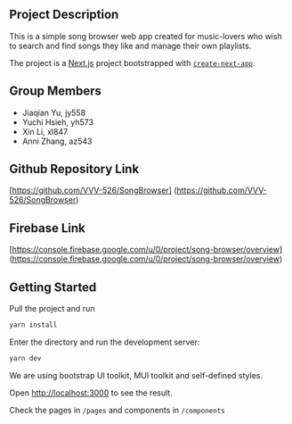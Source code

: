 ## Project Description
This is a simple song browser web app created for music-lovers who wish to search and find songs they like and manage their own playlists.

The project is a [Next.js](https://nextjs.org/) project bootstrapped with [`create-next-app`](https://github.com/vercel/next.js/tree/canary/packages/create-next-app). 

## Group Members

- Jiaqian Yu, jy558
- Yuchi Hsieh, yh573
- Xin Li, xl847
- Anni Zhang, az543 

## Github Repository Link
[https://github.com/VVV-526/SongBrowser] (https://github.com/VVV-526/SongBrowser)

## Firebase Link
[https://console.firebase.google.com/u/0/project/song-browser/overview] (https://console.firebase.google.com/u/0/project/song-browser/overview)

## Getting Started
Pull the project and run 

```bash
yarn install
```

Enter the directory and run the development server:

```bash
yarn dev
```

We are using bootstrap UI toolkit, MUI toolkit and self-defined styles.

Open [http://localhost:3000](http://localhost:3000) to see the result.

Check the pages in `/pages` and components in `/components`
